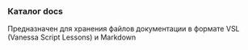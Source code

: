 ### Каталог docs

Предназначен для хранения файлов документации в формате VSL (Vanessa Script Lessons) и Markdown
